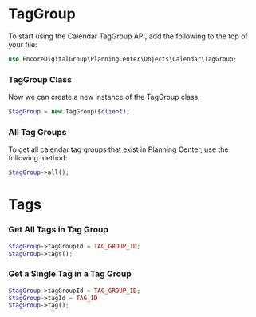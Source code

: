 # TagGroup
To start using the Calendar TagGroup API, add the following to the top of your file:
```php
use EncoreDigitalGroup\PlanningCenter\Objects\Calendar\TagGroup;
```
<include from="SnippetLibrary.md" element-id="setupThePcoClient"></include>

### TagGroup Class
Now we can create a new instance of the TagGroup class;
```php
$tagGroup = new TagGroup($client);
```

### All Tag Groups
To get all calendar tag groups that exist in Planning Center, use the following method:
```php
$tagGroup->all();
```

# Tags

### Get All Tags in Tag Group
```php
$tagGroup->tagGroupId = TAG_GROUP_ID;
$tagGroup->tags();
```

### Get a Single Tag in a Tag Group
```php
$tagGroup->tagGroupId = TAG_GROUP_ID;
$tagGroup->tagId = TAG_ID
$tagGroup->tag();
```